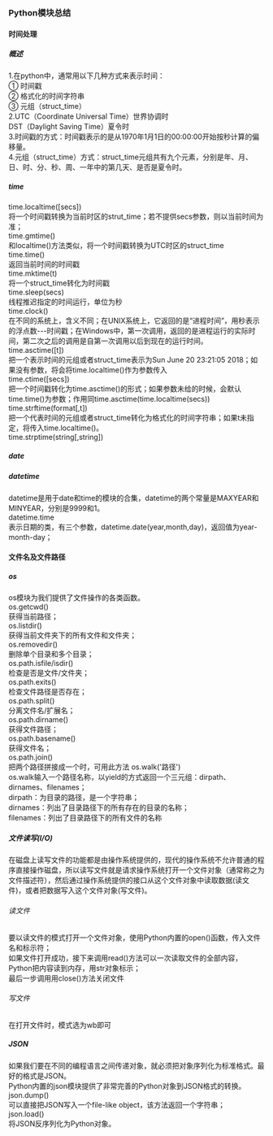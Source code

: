 ### Python模块总结  
#### 时间处理  
##### 概述  
1.在python中，通常用以下几种方式来表示时间：  
① 时间戳  
② 格式化的时间字符串  
③ 元组（struct_time）  
2.UTC（Coordinate Universal Time）世界协调时  
DST（Daylight Saving Time）夏令时  
3.时间戳的方式：时间戳表示的是从1970年1月1日的00:00:00开始按秒计算的偏移量。  
4.元组（struct_time）方式：struct_time元组共有九个元素，分别是年、月、日、时、分、秒、周、一年中的第几天、是否是夏令时。  
##### time
time.localtime([secs])  
将一个时间戳转换为当前时区的strut_time；若不提供secs参数，则以当前时间为准；  
time.gmtime()  
和localtime()方法类似，将一个时间戳转换为UTC时区的struct_time  
time.time()  
返回当前时间的时间戳  
time.mktime(t)  
将一个struct_time转化为时间戳  
time.sleep(secs)  
线程推迟指定的时间运行，单位为秒  
time.clock()  
在不同的系统上，含义不同；在UNIX系统上，它返回的是“进程时间”，用秒表示的浮点数---时间戳；在Windows中，第一次调用，返回的是进程运行的实际时间，第二次之后的调用是自第一次调用以后到现在的运行时间。  
time.asctime([t])  
把一个表示时间的元组或者struct_time表示为Sun June 20 23:21:05 2018；如果没有参数，将会将time.localtime()作为参数传入  
time.ctime([secs])  
把一个时间戳转化为time.asctime()的形式；如果参数未给的时候，会默认time.time()为参数；作用同time.asctime(time.localtime(secs))  
time.strftime(format[,t])  
把一个代表时间的元组或者struct_time转化为格式化的时间字符串；如果t未指定，将传入time.localtime()。  
time.strptime(string[,string])  
##### date  

##### datetime  
datetime是用于date和time的模块的合集，datetime的两个常量是MAXYEAR和MINYEAR，分别是9999和1。  
datetime.time  
表示日期的类，有三个参数，datetime.date(year,month,day)，返回值为year-month-day；  

#### 文件名及文件路径  
##### os  
os模块为我们提供了文件操作的各类函数。  
os.getcwd()  
获得当前路径；  
os.listdir()  
获得当前文件夹下的所有文件和文件夹；  
os.removedir()  
删除单个目录和多个目录；  
os.path.isfile/isdir()  
检查是否是文件/文件夹；  
os.path.exits()  
检查文件路径是否存在；  
os.path.split()  
分离文件名/扩展名；  
os.path.dirname()  
获得文件路径；  
os.path.basename()  
获得文件名；  
os.path.join()  
把两个路径拼接成一个时，可用此方法
os.walk('路径')  
os.walk输入一个路径名称，以yield的方式返回一个三元组：dirpath、dirnames、filenames；  
dirpath：为目录的路径，是一个字符串；  
dirnames：列出了目录路径下的所有存在的目录的名称；  
filenames：列出了目录路径下的所有文件的名称  
##### 文件读写(I/O)  
在磁盘上读写文件的功能都是由操作系统提供的，现代的操作系统不允许普通的程序直接操作磁盘，所以读写文件就是请求操作系统打开一个文件对象（通常称之为文件描述符），然后通过操作系统提供的接口从这个文件对象中读取数据(读文件)，或者把数据写入这个文件对象(写文件)。  
###### 读文件  
要以读文件的模式打开一个文件对象，使用Python内置的open()函数，传入文件名和标示符；  
如果文件打开成功，接下来调用read()方法可以一次读取文件的全部内容，Python把内容读到内存，用str对象标示；  
最后一步调用用close()方法关闭文件  
###### 写文件  
在打开文件时，模式选为wb即可  
##### JSON  
如果我们要在不同的编程语言之间传递对象，就必须把对象序列化为标准格式。最好的格式是JSON。  
Python内置的json模块提供了非常完善的Python对象到JSON格式的转换。  
json.dump()  
可以直接把JSON写入一个file-like object，该方法返回一个字符串；  
json.load()  
将JSON反序列化为Python对象。


